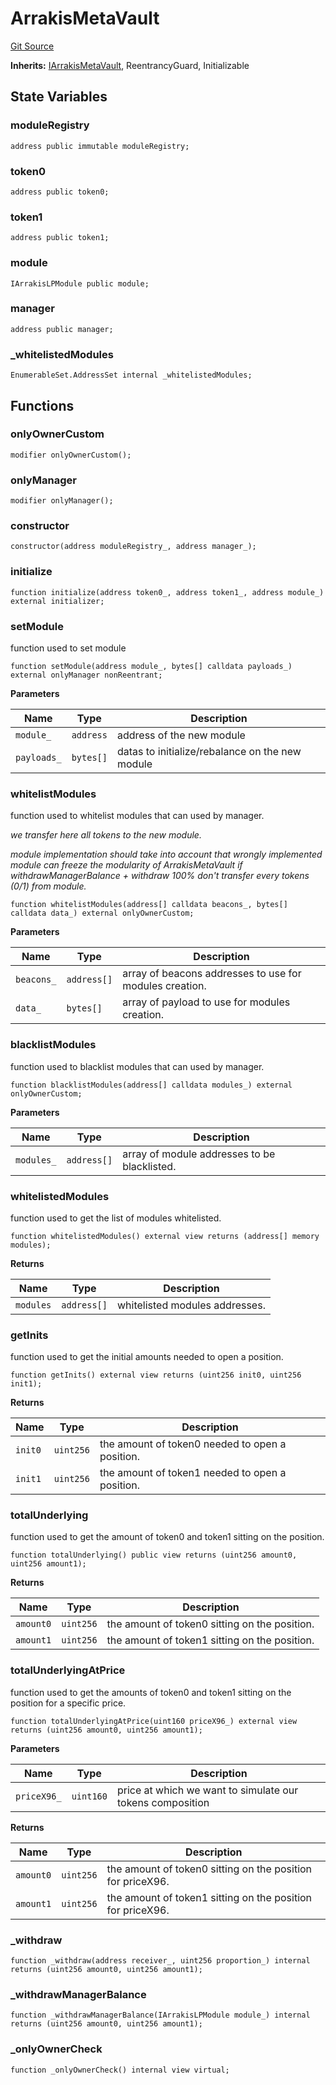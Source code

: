# ArrakisMetaVault
[Git Source](https://github.com/ArrakisFinance/arrakis-modular/blob/9091a6ee814f061039fd7b968feddb93bbdf1110/src/abstracts/ArrakisMetaVault.sol)

**Inherits:**
[IArrakisMetaVault](/src/interfaces/IArrakisMetaVault.sol/interface.IArrakisMetaVault.md), ReentrancyGuard, Initializable


## State Variables
### moduleRegistry

```solidity
address public immutable moduleRegistry;
```


### token0

```solidity
address public token0;
```


### token1

```solidity
address public token1;
```


### module

```solidity
IArrakisLPModule public module;
```


### manager

```solidity
address public manager;
```


### _whitelistedModules

```solidity
EnumerableSet.AddressSet internal _whitelistedModules;
```


## Functions
### onlyOwnerCustom


```solidity
modifier onlyOwnerCustom();
```

### onlyManager


```solidity
modifier onlyManager();
```

### constructor


```solidity
constructor(address moduleRegistry_, address manager_);
```

### initialize


```solidity
function initialize(address token0_, address token1_, address module_) external initializer;
```

### setModule

function used to set module


```solidity
function setModule(address module_, bytes[] calldata payloads_) external onlyManager nonReentrant;
```
**Parameters**

|Name|Type|Description|
|----|----|-----------|
|`module_`|`address`|address of the new module|
|`payloads_`|`bytes[]`|datas to initialize/rebalance on the new module|


### whitelistModules

function used to whitelist modules that can used by manager.

*we transfer here all tokens to the new module.*

*module implementation should take into account
that wrongly implemented module can freeze the modularity
of ArrakisMetaVault if withdrawManagerBalance + withdraw 100%
don't transfer every tokens (0/1) from module.*


```solidity
function whitelistModules(address[] calldata beacons_, bytes[] calldata data_) external onlyOwnerCustom;
```
**Parameters**

|Name|Type|Description|
|----|----|-----------|
|`beacons_`|`address[]`|array of beacons addresses to use for modules creation.|
|`data_`|`bytes[]`|array of payload to use for modules creation.|


### blacklistModules

function used to blacklist modules that can used by manager.


```solidity
function blacklistModules(address[] calldata modules_) external onlyOwnerCustom;
```
**Parameters**

|Name|Type|Description|
|----|----|-----------|
|`modules_`|`address[]`|array of module addresses to be blacklisted.|


### whitelistedModules

function used to get the list of modules whitelisted.


```solidity
function whitelistedModules() external view returns (address[] memory modules);
```
**Returns**

|Name|Type|Description|
|----|----|-----------|
|`modules`|`address[]`|whitelisted modules addresses.|


### getInits

function used to get the initial amounts needed to open a position.


```solidity
function getInits() external view returns (uint256 init0, uint256 init1);
```
**Returns**

|Name|Type|Description|
|----|----|-----------|
|`init0`|`uint256`|the amount of token0 needed to open a position.|
|`init1`|`uint256`|the amount of token1 needed to open a position.|


### totalUnderlying

function used to get the amount of token0 and token1 sitting
on the position.


```solidity
function totalUnderlying() public view returns (uint256 amount0, uint256 amount1);
```
**Returns**

|Name|Type|Description|
|----|----|-----------|
|`amount0`|`uint256`|the amount of token0 sitting on the position.|
|`amount1`|`uint256`|the amount of token1 sitting on the position.|


### totalUnderlyingAtPrice

function used to get the amounts of token0 and token1 sitting
on the position for a specific price.


```solidity
function totalUnderlyingAtPrice(uint160 priceX96_) external view returns (uint256 amount0, uint256 amount1);
```
**Parameters**

|Name|Type|Description|
|----|----|-----------|
|`priceX96_`|`uint160`|price at which we want to simulate our tokens composition|

**Returns**

|Name|Type|Description|
|----|----|-----------|
|`amount0`|`uint256`|the amount of token0 sitting on the position for priceX96.|
|`amount1`|`uint256`|the amount of token1 sitting on the position for priceX96.|


### _withdraw


```solidity
function _withdraw(address receiver_, uint256 proportion_) internal returns (uint256 amount0, uint256 amount1);
```

### _withdrawManagerBalance


```solidity
function _withdrawManagerBalance(IArrakisLPModule module_) internal returns (uint256 amount0, uint256 amount1);
```

### _onlyOwnerCheck


```solidity
function _onlyOwnerCheck() internal view virtual;
```

